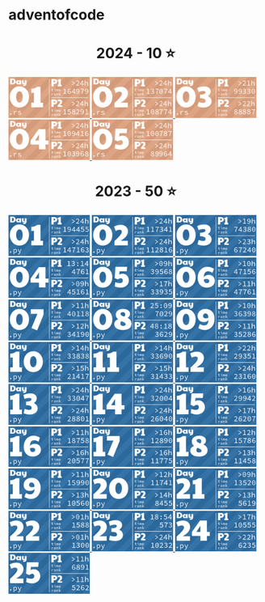 # adventofcode

<!-- AOC TILES BEGIN -->
<h1 align="center">
  2024 - 10 ⭐
</h1>
<a href="2024/src/bin/1.rs">
  <img src=".aoc_tiles/tiles/2024/01.png" width="161px">
</a>
<a href="2024/src/bin/2.rs">
  <img src=".aoc_tiles/tiles/2024/02.png" width="161px">
</a>
<a href="2024/src/bin/3.rs">
  <img src=".aoc_tiles/tiles/2024/03.png" width="161px">
</a>
<a href="2024/src/bin/4.rs">
  <img src=".aoc_tiles/tiles/2024/04.png" width="161px">
</a>
<a href="2024/src/bin/5.rs">
  <img src=".aoc_tiles/tiles/2024/05.png" width="161px">
</a>
<h1 align="center">
  2023 - 50 ⭐
</h1>
<a href="2023/1.py">
  <img src=".aoc_tiles/tiles/2023/01.png" width="161px">
</a>
<a href="2023/2.py">
  <img src=".aoc_tiles/tiles/2023/02.png" width="161px">
</a>
<a href="2023/3.py">
  <img src=".aoc_tiles/tiles/2023/03.png" width="161px">
</a>
<a href="2023/4.py">
  <img src=".aoc_tiles/tiles/2023/04.png" width="161px">
</a>
<a href="2023/5.py">
  <img src=".aoc_tiles/tiles/2023/05.png" width="161px">
</a>
<a href="2023/6.py">
  <img src=".aoc_tiles/tiles/2023/06.png" width="161px">
</a>
<a href="2023/7.py">
  <img src=".aoc_tiles/tiles/2023/07.png" width="161px">
</a>
<a href="2023/8.py">
  <img src=".aoc_tiles/tiles/2023/08.png" width="161px">
</a>
<a href="2023/9.py">
  <img src=".aoc_tiles/tiles/2023/09.png" width="161px">
</a>
<a href="2023/10.py">
  <img src=".aoc_tiles/tiles/2023/10.png" width="161px">
</a>
<a href="2023/11.py">
  <img src=".aoc_tiles/tiles/2023/11.png" width="161px">
</a>
<a href="2023/12.py">
  <img src=".aoc_tiles/tiles/2023/12.png" width="161px">
</a>
<a href="2023/13.py">
  <img src=".aoc_tiles/tiles/2023/13.png" width="161px">
</a>
<a href="2023/14.py">
  <img src=".aoc_tiles/tiles/2023/14.png" width="161px">
</a>
<a href="2023/15.py">
  <img src=".aoc_tiles/tiles/2023/15.png" width="161px">
</a>
<a href="2023/16.py">
  <img src=".aoc_tiles/tiles/2023/16.png" width="161px">
</a>
<a href="2023/17.py">
  <img src=".aoc_tiles/tiles/2023/17.png" width="161px">
</a>
<a href="2023/18.py">
  <img src=".aoc_tiles/tiles/2023/18.png" width="161px">
</a>
<a href="2023/19.py">
  <img src=".aoc_tiles/tiles/2023/19.png" width="161px">
</a>
<a href="2023/20.py">
  <img src=".aoc_tiles/tiles/2023/20.png" width="161px">
</a>
<a href="2023/21.py">
  <img src=".aoc_tiles/tiles/2023/21.png" width="161px">
</a>
<a href="2023/22.py">
  <img src=".aoc_tiles/tiles/2023/22.png" width="161px">
</a>
<a href="2023/23.py">
  <img src=".aoc_tiles/tiles/2023/23.png" width="161px">
</a>
<a href="2023/24.py">
  <img src=".aoc_tiles/tiles/2023/24.png" width="161px">
</a>
<a href="2023/25.py">
  <img src=".aoc_tiles/tiles/2023/25.png" width="161px">
</a>
<!-- AOC TILES END -->


